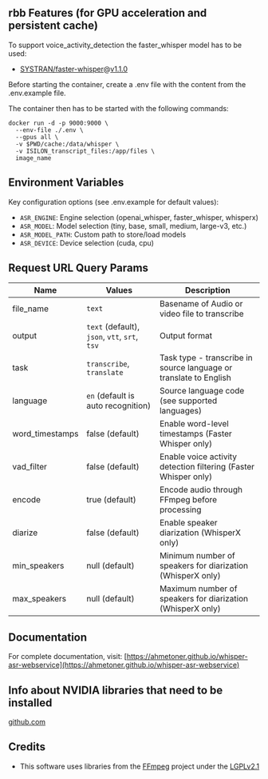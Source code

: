 ## rbb Features (for GPU acceleration and persistent cache)

To support voice_activity_detection the faster_whisper model has to be used:

- [SYSTRAN/faster-whisper](https://github.com/SYSTRAN/faster-whisper)@[v1.1.0](https://github.com/SYSTRAN/faster-whisper/releases/tag/v1.1.0)


Before starting the container, create a .env file with the content from the .env.example file.

The container then has to be started with the following commands:

```shell
docker run -d -p 9000:9000 \
  --env-file ./.env \
  --gpus all \
  -v $PWD/cache:/data/whisper \
  -v ISILON_transcript_files:/app/files \
  image_name
```

## Environment Variables

Key configuration options (see .env.example for default values):

- `ASR_ENGINE`: Engine selection (openai_whisper, faster_whisper, whisperx)
- `ASR_MODEL`: Model selection (tiny, base, small, medium, large-v3, etc.)
- `ASR_MODEL_PATH`: Custom path to store/load models
- `ASR_DEVICE`: Device selection (cuda, cpu)

## Request URL Query Params

| Name            | Values                                         | Description                                                    |
|-----------------|------------------------------------------------|----------------------------------------------------------------|
| file_name     | `text`                                          | Basename of Audio or video file to transcribe                              |
| output          | `text` (default), `json`, `vtt`, `srt`, `tsv` | Output format                                                  |
| task            | `transcribe`, `translate`                      | Task type - transcribe in source language or translate to English |
| language        | `en` (default is auto recognition)             | Source language code (see supported languages)                 |
| word_timestamps | false (default)                                | Enable word-level timestamps (Faster Whisper only)             |
| vad_filter      | false (default)                                | Enable voice activity detection filtering (Faster Whisper only) |
| encode          | true (default)                                 | Encode audio through FFmpeg before processing                  |
| diarize         | false (default)                                | Enable speaker diarization (WhisperX only)                     |
| min_speakers    | null (default)                                 | Minimum number of speakers for diarization (WhisperX only)     |
| max_speakers    | null (default)                                 | Maximum number of speakers for diarization (WhisperX only)     |

## Documentation

For complete documentation, visit:
[https://ahmetoner.github.io/whisper-asr-webservice](https://ahmetoner.github.io/whisper-asr-webservice)

## Info about NVIDIA libraries that need to be installed

[github.com](https://github.com/SYSTRAN/faster-whisper?tab=readme-ov-file#gpu)

## Credits

- This software uses libraries from the [FFmpeg](http://ffmpeg.org) project under the [LGPLv2.1](http://www.gnu.org/licenses/old-licenses/lgpl-2.1.html)
